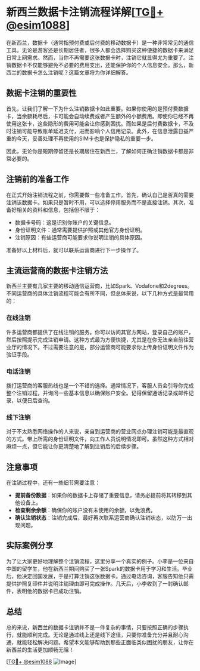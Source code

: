 # 新西兰数据卡注销流程详解[[TG💪+ @esim1088](https://t.me/s/esim1088)]

在新西兰，数据卡（通常指预付费或后付费的移动数据卡）是一种非常常见的通信工具。无论是游客还是长期居住者，很多人都会选择购买这种便捷的数据卡来满足日常上网需求。然而，当你不再需要这张数据卡时，注销它就显得尤为重要了。注销数据卡不仅能够避免不必要的费用支出，还能保护你的个人信息安全。那么，新西兰的数据卡怎么注销呢？这篇文章将为你详细解答。

## 数据卡注销的重要性

首先，让我们了解一下为什么注销数据卡如此重要。如果你使用的是预付费数据卡，当余额耗尽后，卡可能会自动续费或者产生额外的小额费用。即使你已经不再使用这张卡，这些隐形的费用可能会让你感到困扰。而如果是后付费数据卡，不及时注销可能导致账单延迟支付，进而影响个人信用记录。此外，在信息泄露日益严重的今天，妥善处理不再使用的SIM卡也是保护隐私的重要一步。

因此，无论你是短期停留还是长期居住在新西兰，了解如何正确注销数据卡都是非常必要的。

## 注销前的准备工作

在正式开始注销流程之前，你需要做一些准备工作。首先，确认自己是否真的需要注销该数据卡。如果只是暂时不用，可以选择停用服务而不是直接注销。其次，准备好相关的资料和信息，包括但不限于：

- 数据卡号码：这是识别你账户的关键信息。
- 身份证明文件：通常需要提供护照或其他官方身份证明。
- 注销原因：有些运营商可能要求你说明注销的具体原因。

准备好以上材料后，就可以联系运营商进行下一步操作了。

## 主流运营商的数据卡注销方法

新西兰主要有几家主要的移动通信运营商，比如Spark、Vodafone和2degrees。不同运营商的具体注销流程可能会有所不同，但总体来说，以下几种方式是最常用的：

### 在线注销

许多运营商都提供了在线注销的服务。你可以访问其官方网站，登录自己的账户，然后按照提示完成注销申请。这种方式最为方便快捷，尤其是在你无法亲自前往营业厅的情况下。不过需要注意的是，部分运营商可能要求你上传身份证明文件作为验证手段。

### 电话注销

拨打运营商的客服热线也是一个不错的选择。通常情况下，客服人员会引导你完成整个注销过程，并询问一些基本信息以确保账户安全。记得保留通话记录或邮件记录，以便日后查询。

### 线下注销

对于不太熟悉网络操作的人来说，亲自到运营商的营业网点办理注销可能是最直观的方式。带上所需的身份证明文件，向工作人员说明情况即可。虽然这种方式相对麻烦一点，但它能让你更清楚地了解到注销后的后续步骤。

## 注意事项

在注销过程中，还有一些细节需要注意：

- **提前备份数据**：如果你的数据卡上存储了重要信息，请务必提前将其转移到其他设备上。
- **检查剩余余额**：确保你的账户没有未使用的余额，以免浪费。
- **确认注销状态**：注销完成后，最好再次联系运营商确认注销状态，以防万一出现问题。

## 实际案例分享

为了让大家更好地理解整个注销流程，这里分享一个真实的例子。小李是一位来自中国的留学生，他在新西兰期间购买了一张Spark的数据卡用于学习和生活。毕业后，他决定回国发展，于是打算注销这张数据卡。通过电话咨询，客服告知他只需提供护照复印件并说明注销理由即可完成操作。几天后，小李收到了一封确认邮件，表明他的数据卡已成功注销。

## 总结

总的来说，新西兰的数据卡注销并不是一件复杂的事情，只要按照正确的步骤执行，就能顺利完成。无论是通过线上还是线下途径，只要你准备充分并且耐心沟通，就能轻松解决问题。希望本文能够帮助到那些正面临类似困扰的朋友，让你在新西兰的生活更加顺畅无阻！

[[TG💪+ @esim1088](https://t.me/s/esim1088) ![Image](https://i.postimg.cc/4NQfJmqS/Snipaste-2025-05-13-00-14-12.png)]